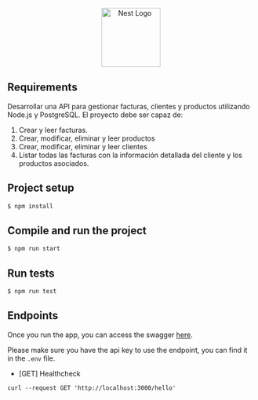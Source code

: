 <p align="center">
  <a href="http://nestjs.com/" target="blank"><img src="https://nestjs.com/img/logo-small.svg" width="120" alt="Nest Logo" /></a>
</p>

[circleci-image]: https://img.shields.io/circleci/build/github/nestjs/nest/master?token=abc123def456
[circleci-url]: https://circleci.com/gh/nestjs/nest

## Requirements

Desarrollar una API para gestionar facturas, clientes y productos utilizando Node.js y
PostgreSQL. El proyecto debe ser capaz de:
1. Crear y leer facturas.
2. Crear, modificar, eliminar y leer productos
3. Crear, modificar, eliminar y leer clientes
4. Listar todas las facturas con la información detallada del cliente y los
   productos asociados.

## Project setup

```bash
$ npm install
```

## Compile and run the project

```bash
$ npm run start
```

## Run tests

```bash
$ npm run test
```

## Endpoints

Once you run the app, you can access the swagger [here](http://localhost:3000/api/).

Please make sure you have the api key to use the endpoint, you can find it in the `.env` file.


- [GET] Healthcheck
```
curl --request GET 'http://localhost:3000/hello'
```